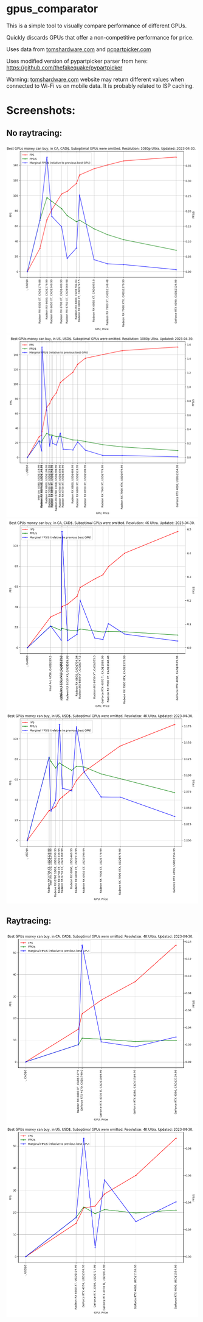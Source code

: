 # gpus_comparator

This is a simple tool to visually compare performance of different GPUs.

Quickly discards GPUs that offer a non-competitive performance for price.

Uses data from [tomshardware.com](https://www.tomshardware.com/) and [pcpartpicker.com](https://pcpartpicker.com/)

Uses modified version of pypartpicker parser from here: https://github.com/thefakequake/pypartpicker

Warning: [tomshardware.com](https://www.tomshardware.com/) website may return different values when connected to Wi-Fi
vs on mobile data.
It is probably related to ISP caching.

# Screenshots:

## No raytracing:

<img src="Screenshots/ca.png">

<img src="Screenshots/us.png">

<img src="Screenshots/ca_4k.png">

<img src="Screenshots/us_4k.png">

## Raytracing:

<img src="Screenshots/ca_rtx_4k.png">

<img src="Screenshots/us_rtx_4k.png">